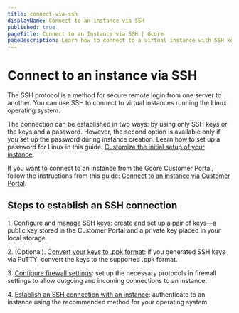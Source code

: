 ```yaml
---
title: connect-via-ssh
displayName: Connect to an instance via SSH
published: true
pageTitle: Connect to an Instance via SSH | Gcore
pageDescription: Learn how to connect to a virtual instance with SSH keys 
---
```

# Connect to an instance via SSH

The SSH protocol is a method for secure remote login from one server to another. You can use SSH to connect to virtual instances running the Linux operating system.

The connection can be established in two ways: by using only SSH keys or the keys and a password. However, the second option is available only if you set up the password during instance creation. Learn how to set up a password for Linux in this guide: <a href="https://gcore.com/docs/cloud/virtual-instances/customize-initial-setup-for-your-instance#customize-the-initial-setup-for-your-instance" target="_blank">Customize the initial setup of your instance</a>.

<alert-element type="info" title="Info">

If you want to connect to an instance from the Gcore Customer Portal, follow the instructions from this guide: <a href="https://gcore.com/docs/cloud/virtual-instances/connect/connect-to-your-instance-via-control-panel" target="_blank">Connect to an instance via Customer Portal</a>.

</alert-element>

## Steps to establish an SSH connection

1\. <a href="https://gcore.com/docs/cloud/virtual-instances/connect/connect-to-your-instance-via-ssh" target="_blank">Configure and manage SSH keys</a>: create and set up a pair of keys—a public key stored in the Customer Portal and a private key placed in your local storage. 

2\. (Optional). <a href="https://gcore.com/docs/cloud/ssh-keys/convert-an-ssh-key-from-pem-to-ppk" target="_blank">Convert your keys to .ppk format</a>: if you generated SSH keys via PuTTY, convert the keys to the supported .ppk format.

3\. <a href="https://gcore.com/docs/cloud/networking/add-and-configure-a-firewall#use-the-default-firewall" target="_blank">Configure firewall settings</a>: set up the necessary protocols in firewall settings to allow outgoing and incoming connections to an instance.

4\. <a href="https://gcore.com/docs/cloud/virtual-instances/connect/connect-via-ssh/establish-ssh-connection-to-an-instance" target="_blank">Establish an SSH connection with an instance</a>: authenticate to an instance using the recommended method for your operating system.